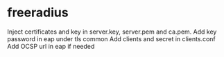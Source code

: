 # freeradius
Inject certificates and key in server.key, server.pem and ca.pem.
Add key password in eap under tls common
Add clients and secret in clients.conf
Add OCSP url in eap if needed
